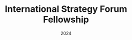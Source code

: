 ---
title: "International Strategy Forum Fellowship"
date: "2024"
description: "Awarded prestigious fellowship recognizing excellence in international affairs research and policy impact."
linkText: "View Fellowship Details →"
linkUrl: "/about"
order: 2
active: true
--- 